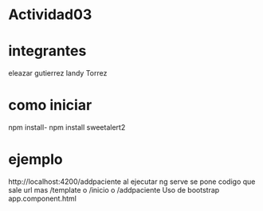# Actividad03

# integrantes
eleazar gutierrez
landy Torrez

# como iniciar 
npm install- npm install sweetalert2
# ejemplo
http://localhost:4200/addpaciente
al ejecutar ng serve se pone codigo que sale url mas /template o /inicio o /addpaciente
Uso de bootstrap app.component.html

